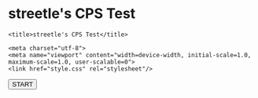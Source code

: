 <head>
<h1>streetle's CPS Test</h1>

	<title>streetle's CPS Test</title>

	<meta charset="utf-8">
	<meta name="viewport" content="width=device-width, initial-scale=1.0, maximum-scale=1.0, user-scalable=0">
	<link href="style.css" rel="stylesheet"/>
</head>

<body>
	<div class="btnframe">
		<div id="btnprog"></div>
		<button id="btn" class="btnframe">START</button>
	</div>
	<script src="scripts.js"></script>
</body>
